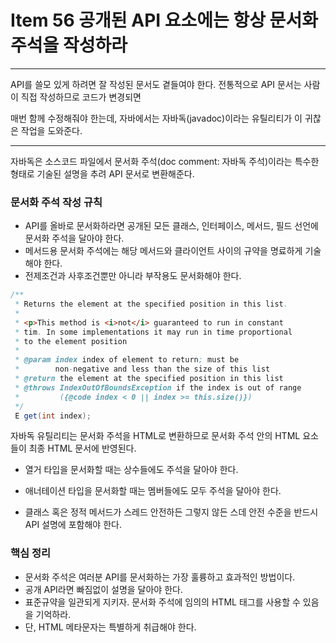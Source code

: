 # Item 56 공개된 API 요소에는 항상 문서화 주석을 작성하라

--------------------------------------------

API를 쓸모 있게 하려면 잘 작성된 문서도 곁들여야 한다. 전통적으로 API 문서는 사람이 직접 작성하므로 코드가 변경되면 

매번 함께 수정해줘야 한는데, 자바에서는 자바독(javadoc)이라는 유틸리티가 이 귀찮은 작업을 도와준다. 

<hr>

자바독은 소스코드 파일에서 문서화 주석(doc comment: 자바독 주석)이라는 특수한 형태로 기술된 설명을 추려 API 문서로 변환해준다. 

### 문서화 주석 작성 규칙 

* API를 올바로 문서화하라면 공개된 모든 클래스, 인터페이스, 메서드, 필드 선언에 문서화 주석을 달아야 한다. 
* 메서드용 문서화 주석에는 해당 메서드와 클라이언트 사이의 규약을 명료하게 기술해야 한다. 
* 전제조건과 사후조건뿐만 아니라 부작용도 문서화해야 한다. 

``` java
/**
 * Returns the element at the specified position in this list.
 *
 * <p>This method is <i>not</i> guaranteed to run in constant
 * tim. In some implementations it may run in time proportional
 * to the element position
 *
 * @param index index of element to return; must be
 *        non-negative and less than the size of this list
 * @return the element at the specified position in this list
 * @throws IndexOutOfBoundsException if the index is out of range
 *         ({@code index < 0 || index >= this.size()})
 */
 E get(int index);
```
자바독 유틸리티는 문서화 주석을 HTML로 변환하므로 문서화 주석 안의 HTML 요소들이 최종 HTML 문서에 반영된다.

* 열거 타입을 문서화할 때는 상수들에도 주석을 달아야 한다. 

* 애너테이션 타입을 문서화할 때는 멤버들에도 모두 주석을 달아야 한다. 

* 클래스 혹은 정적 메서드가 스레드 안전하든 그렇지 않든 스데 안전 수준을 반드시 API 설명에 포함해야 한다. 



### 핵심 정리
- 문서화 주석은 여러분 API를 문서화하는 가장 훌륭하고 효과적인 방법이다. 
- 공개 API라면 빠짐없이 설명을 달아야 한다. 
- 표준규약을 일관되게 지키자. 문서화 주석에 임의의 HTML 태그를 사용할 수 있음을 기억하라. 
- 단, HTML 메타문자는 특별하게 취급해야 한다. 


